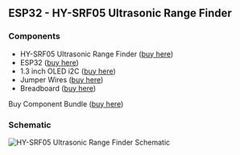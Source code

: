 ## ESP32 - HY-SRF05 Ultrasonic Range Finder

### Components
- HY-SRF05 Ultrasonic Range Finder ([buy here](https://hobby-circuit.com/products/hy-srf05-ultrasonic-range-finder?keyword=HY-))
- ESP32 ([buy here](https://hobby-circuit.com/products/esp32-wroom-32-esp32-s-development-board-wifi-bluetooth-compatible-type-c-esp32-30pin-esp32-nodemcu-development-module?keyword=ESP32))
- 1.3 inch OLED i2C ([buy here](https://hobby-circuit.com/products/1-3-oled-display-module-white-blue-color-drive-chip-sh1106-128x64-1-3-inch?keyword=1.3%20inch))
- Jumper Wires ([buy here](https://hobby-circuit.com/products/40pcs-10cm-cables-m-m-jumper-breadboard-wire-colorful-gpio-ribbon-for-diy-kit?keyword=M-m))
- Breadboard ([buy here](https://hobby-circuit.com/products/830-point-solderless-pcb-bread-board-jumper?keyword=breadboard%205))
  
Buy Component Bundle ([buy here](https://hobby-circuit.com/products/hy-srf05-ultrasonic-range-finder-bundle))

### Schematic
![HY-SRF05 Ultrasonic Range Finder Schematic](https://cdn.shopify.com/s/files/1/0846/7654/2732/files/ESP32_HY-SRF05_Ultrasonic_Range_Finder.png?v=1724924963)
